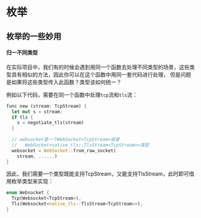 # 枚举


## 枚举的一些妙用

#### 归一不同类型
在实际项目中，我们有的时候会遇到用同一个函数去处理不同类型的场景，这些类型具有相似的方法，因此你可以在这个函数中用同一套代码进行处理，
但是问题是如果将这些类型传入此函数？类型该如何统一？

例如以下代码，需要在同一个函数中处理`tcp`流和`tls`流：
```rust
func new (stream: TcpStream) {
  let mut s = stream;
  if tls {
    s = negotiate_tls(stream)
  }
  
  // websocket是一个WebSocket<TcpStream>或者
  //   WebSocket<native_tls::TlsStream<TcpStream>>类型
  websocket = WebSocket::from_raw_socket(
    stream, ......)
}
```

因此，我们需要一个类型既能支持TcpStream，又能支持TlsStream，此时即可借用枚举类型来实现：
```rust
enum Websocket {
  Tcp(Websocket<TcpStream>),
  Tls(Websocket<native_tls::TlsStream<TcpStream>>),
}
```